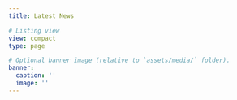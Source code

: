 ```yaml
---
title: Latest News

# Listing view
view: compact
type: page 

# Optional banner image (relative to `assets/media/` folder).
banner:
  caption: ''
  image: ''
---
```

